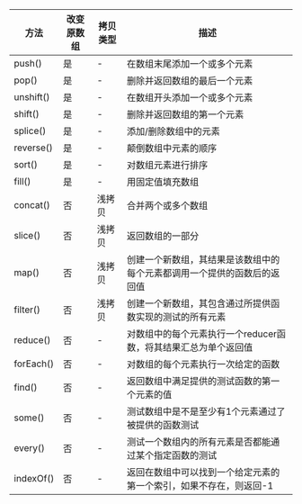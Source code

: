 
| 方法        | 改变原数组 | 拷贝类型 | 描述                                   |
| --------- | ----- | ---- | ------------------------------------ |
| push()    | 是     | -    | 在数组末尾添加一个或多个元素                       |
| pop()     | 是     | -    | 删除并返回数组的最后一个元素                       |
| unshift() | 是     | -    | 在数组开头添加一个或多个元素                       |
| shift()   | 是     | -    | 删除并返回数组的第一个元素                        |
| splice()  | 是     | -    | 添加/删除数组中的元素                          |
| reverse() | 是     | -    | 颠倒数组中元素的顺序                           |
| sort()    | 是     | -    | 对数组元素进行排序                            |
| fill()    | 是     | -    | 用固定值填充数组                             |
| concat()  | 否     | 浅拷贝  | 合并两个或多个数组                            |
| slice()   | 否     | 浅拷贝  | 返回数组的一部分                             |
| map()     | 否     | 浅拷贝  | 创建一个新数组，其结果是该数组中的每个元素都调用一个提供的函数后的返回值 |
| filter()  | 否     | 浅拷贝  | 创建一个新数组，其包含通过所提供函数实现的测试的所有元素         |
| reduce()  | 否     | -    | 对数组中的每个元素执行一个reducer函数，将其结果汇总为单个返回值  |
| forEach() | 否     | -    | 对数组的每个元素执行一次给定的函数                    |
| find()    | 否     | -    | 返回数组中满足提供的测试函数的第一个元素的值               |
| some()    | 否     | -    | 测试数组中是不是至少有1个元素通过了被提供的函数测试           |
| every()   | 否     | -    | 测试一个数组内的所有元素是否都能通过某个指定函数的测试          |
| indexOf() | 否     | -    | 返回在数组中可以找到一个给定元素的第一个索引，如果不存在，则返回-1   |
